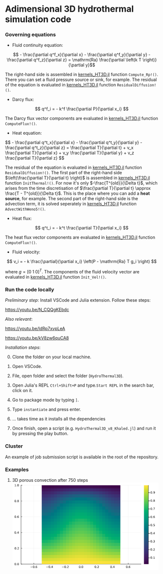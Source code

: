 # Adimensional 3D hydrothermal simulation code

### Governing equations

- Fluid continuity equation:

$$ - \frac{\partial q^f_x}{\partial x} - \frac{\partial q^f_y}{\partial y} - \frac{\partial q^f_z}{\partial z} = \mathrm{Ra} \frac{\partial \left(k T \right)}{\partial y}$$

The right-hand side is assembled in [kernels_HT3D.jl](/kernels_HT3D.jl) function `Compute_Rp!()`. There you can set a fluid pressure source or sink, for example. The residual of the equation is evaluated in [kernels_HT3D.jl](/kernels_HT3D.jl) function `ResidualDiffusion!()`.

- Darcy flux:

$$ q^f_i = - k^f \frac{\partial P}{\partial x_i} $$

The Darcy flux vector components are evaluated in [kernels_HT3D.jl](/kernels_HT3D.jl) function `ComputeFlux!()`.

- Heat equation:
  
 $$  - \frac{\partial q^t_x}{\partial x} - \frac{\partial q^t_y}{\partial y} - \frac{\partial q^t_z}{\partial z} = \frac{\partial T}{\partial t} + v_x \frac{\partial T}{\partial x} + v_y \frac{\partial T}{\partial y} + v_z \frac{\partial T}{\partial z} \$$

The residual of the equation is evaluated in [kernels_HT3D.jl](/kernels_HT3D.jl) function `ResidualDiffusion!()`. The first part of the right-hand side $\left(\frac{\partial T}{\partial t} \right)$ is assembled in [kernels_HT3D.jl](/kernels_HT3D.jl) function `InitThermal!()`. For now it's only $-\frac{T^{old}}{\Delta t}$, which arises from the time discretisation of $\frac{\partial T}{\partial t} \approx \frac{T - T^{old}}{\Delta t}$. This is the place where you can add a **heat source**, for example. The second part of the right-hand side is the advection term, it is solved seperately in [kernels_HT3D.jl](/kernels_HT3D.jl) function `AdvectWithWeno5!()`.

 - Heat flux:

$$ q^t_i = - k^t \frac{\partial T}{\partial x_i} $$

The heat flux vector components are evaluated in [kernels_HT3D.jl](/kernels_HT3D.jl) function `ComputeFlux!()`.

   
- Fluid velocity:

$$ v_i = - k \frac{\partial}{\partial x_i} \left(P - \mathrm{Ra} T g_i \right)  $$

where $g = [0 \; 1 \; 0]^T$. The components of the fluid velocity vector are evaluated in [kernels_HT3D.jl](/kernels_HT3D.jl) function `Init_Vel!()`.


### Run the code locally

*Preliminary step*: Install VSCode and Julia extension. Follow these steps:

https://youtu.be/N_CQQgKEbdc

*Also relevant*:

https://youtu.be/ldRp7xvpLeA

https://youtu.be/kV8zw6quCA8


*Installation steps*:

0. Clone the folder on your local machine.

2. Open VSCode.

3. File, open folder and select the folder (`HydroThermal3D`).

4. Open Julia's REPL `Ctrl+Shift+P` and type.`Start REPL` in the search bar, click on it.

5. Go to package mode by typing `]`.

6. Type `instantiate` and press enter. 

7. ... takes time as it installs all the dependencies

8. Once finish, open a script (e.g. `HydroThermal3D_v8_Khaled.jl`) and run it by pressing the play button.

### Cluster

An example of job submission script is available in the root of the repository.

### Examples

1. 3D porous convection after 750 steps
![](./images/PorousConvectionStep0750.png)
